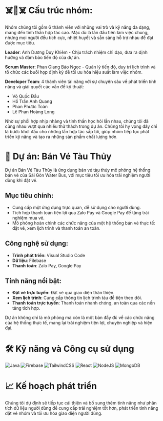 # ☠️👾☠️ Cấu trúc nhóm:

Nhóm chúng tôi gồm 6 thành viên với những vai trò và kỹ năng đa dạng, mang đến tinh thần hợp tác cao. Mặc dù là lần đầu tiên làm việc chung, nhưng mọi người đều tích cực, nhiệt huyết và sẵn sàng hỗ trợ nhau để đạt được mục tiêu.

**Leader**: Anh Dương Duy Khiêm - Chịu trách nhiệm chỉ đạo, đưa ra định hướng và đảm bảo tiến độ của dự án.

**Scrum Master**: Phan Giang Bảo Ngọc - Quản lý tiến độ, duy trì lịch trình và tổ chức các buổi họp định kỳ để tối ưu hóa hiệu suất làm việc nhóm.

**Developer Team**: 4 thành viên tài năng với sự chuyên sâu về phát triển tính năng và giải quyết các vấn đề kỹ thuật:
- Võ Quốc Đẩu
- Hồ Trần Anh Quang
- Phan Phước Toàn
- Lê Phan Hoàng Long

Nhờ sự phối hợp nhịp nhàng và tinh thần học hỏi lẫn nhau, chúng tôi đã cùng nhau vượt qua nhiều thử thách trong dự án. Chúng tôi hy vọng đây chỉ là bước khởi đầu cho những lần hợp tác sắp tới, giúp nhóm tiếp tục phát triển kỹ năng và tạo ra những sản phẩm chất lượng hơn.

# 🎯 Dự án: Bán Vé Tàu Thủy
Dự án Bán Vé Tàu Thủy là ứng dụng bán vé tàu thủy mô phỏng hệ thống bán vé của Sài Gòn Water Bus, với mục tiêu tối ưu hóa trải nghiệm người dùng khi đặt vé.

## Mục tiêu chính:
- Cung cấp một ứng dụng trực quan, dễ sử dụng cho người dùng.
- Tích hợp thanh toán tiện lợi qua Zalo Pay và Google Pay để tăng trải nghiệm mua vé.
- Mô phỏng hoàn chỉnh các chức năng của một hệ thống bán vé thực tế: đặt vé, xem lịch trình và thanh toán an toàn.

## Công nghệ sử dụng:
- **Trình phát triển**: Visual Studio Code
- **Dữ liệu**: Filebase
- **Thanh toán**: Zalo Pay, Google Pay

## Tính năng nổi bật:
- **Đặt vé trực tuyến**: Đặt vé qua giao diện thân thiện.
- **Xem lịch trình**: Cung cấp thông tin lịch trình tàu để tiện theo dõi.
- **Thanh toán trực tuyến**: Thanh toán nhanh chóng, an toàn qua các nền tảng tích hợp.

Dự án không chỉ là mô phỏng mà còn là một bản đầy đủ về các chức năng của hệ thống thực tế, mang lại trải nghiệm tiện lợi, chuyên nghiệp và hiện đại.

# 🛠 Kỹ năng và Công cụ sử dụng
![Java](https://img.shields.io/badge/java-%23ED8B00.svg?style=plastic&logo=java&logoColor=white) ![Firebase](https://img.shields.io/badge/firebase-%23039BE5.svg?style=plastic&logo=firebase) ![TailwindCSS](https://img.shields.io/badge/tailwindcss-%2338B2AC.svg?style=plastic&logo=tailwind-css&logoColor=white) ![React](https://img.shields.io/badge/react-%2320232a.svg?style=plastic&logo=react&logoColor=%2361DAFB) ![NodeJS](https://img.shields.io/badge/node.js-6DA55F?style=plastic&logo=node.js&logoColor=white) ![MongoDB](https://img.shields.io/badge/MongoDB-%234ea94b.svg?style=plastic&logo=mongodb&logoColor=white) 

# 📈 Kế hoạch phát triển
Chúng tôi dự định sẽ tiếp tục cải thiện và bổ sung thêm tính năng như phân tích dữ liệu người dùng để cung cấp trải nghiệm tốt hơn, phát triển tính năng đặt vé nhóm và tối ưu hóa giao diện người dùng.


